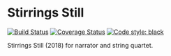Stirrings Still
===============

[![Build Status](
    https://travis-ci.org/trevorbaca/stirrings_still.svg)](
    https://travis-ci.org/trevorbaca/stirrings_still)
[![Coverage Status](
    https://coveralls.io/repos/github/trevorbaca/stirrings_still/badge.svg)](
    https://coveralls.io/github/trevorbaca/stirrings_still)
[![Code style: black](
    https://img.shields.io/badge/code%20style-black-000000.svg)](
    https://github.com/ambv/black)

Stirrings Still (2018) for narrator and string quartet.
